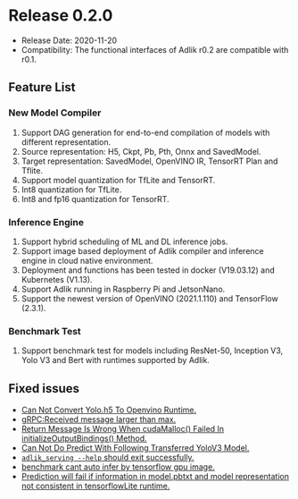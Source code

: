# Release 0.2.0

- Release Date: 2020-11-20
- Compatibility: The functional interfaces of Adlik r0.2 are compatible with r0.1.

## Feature List

### New Model Compiler

1. Support DAG generation for end-to-end compilation of models with different representation.
2. Source representation: H5, Ckpt, Pb, Pth, Onnx and SavedModel.
3. Target representation: SavedModel, OpenVINO IR, TensorRT Plan and Tflite.
4. Support model quantization for TfLite and TensorRT.
5. Int8 quantization for TfLite.
6. Int8 and fp16 quantization for TensorRT.

### Inference Engine

1. Support hybrid scheduling of ML and DL inference jobs.
2. Support image based deployment of Adlik compiler and inference engine in cloud native environment.
3. Deployment and functions has been tested in docker (V19.03.12) and Kubernetes (V1.13).
4. Support Adlik running in Raspberry Pi and JetsonNano.
5. Support the newest version of OpenVINO (2021.1.110) and TensorFlow (2.3.1).

### Benchmark Test

1. Support benchmark test for models including ResNet-50, Inception V3, Yolo V3 and Bert with runtimes supported by Adlik.

## Fixed issues

- [Can Not Convert Yolo.h5 To Openvino Runtime.](https://github.com/Adlik/Adlik/issues/299)
- [gRPC:Received message larger than max.](https://github.com/Adlik/Adlik/issues/292)
- [Return Message Is Wrong When cudaMalloc() Failed In initializeOutputBindings() Method.](https://github.com/Adlik/Adlik/issues/287)
- [Can Not Do Predict With Following Transferred YoloV3 Model.](https://github.com/Adlik/Adlik/issues/286)
- [`adlik_serving --help` should exit successfully.](https://github.com/Adlik/Adlik/issues/269)
- [benchmark cant auto infer by tensorflow gpu image.](https://github.com/Adlik/Adlik/issues/217)
- [Prediction will fail if information in model.pbtxt and model representation not consistent in tensorflowLite runtime.](https://github.com/Adlik/Adlik/issues/136)
